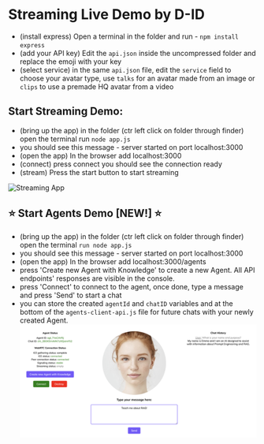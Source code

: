 # Streaming Live Demo by D-ID

* (install express) Open a terminal in the folder and run - `npm install express`
* (add your API key) Edit the `api.json` inside the uncompressed folder and replace the emoji with your key
* (select service) in the same `api.json` file, edit the `service` field to choose your avatar type, use `talks` for an avatar made from an image or `clips` to use a premade HQ avatar from a video

## Start Streaming Demo:
* (bring up the app) in the folder (ctr left click on folder through finder) open the terminal run `node app.js`
* you should see this message - server started on port localhost:3000
* (open the app) In the browser add localhost:3000
* (connect) press connect you should see the connection ready 
* (stream) Press the start button to start streaming
<img src="./app.png" alt="Streaming App" width="200"/>

## ⭐ Start Agents Demo [NEW!] ⭐
* (bring up the app) in the folder (ctr left click on folder through finder) open the terminal `run node app.js` 
* you should see this message - server started on port localhost:3000
* (open the app) In the browser add localhost:3000/agents
* press 'Create new Agent with Knowledge' to create a new Agent. All API endpoints' responses are visible in the console. 
* press 'Connect' to connect to the agent, once done, type a message and press 'Send' to start a chat
* you can store the created `agentId` and `chatID` variables and at the bottom of the `agents-client-api.js` file for future chats with your newly created Agent.
![app](./agents_app.png)
